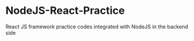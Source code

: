 # NodeJS-React-Practice
React JS framework practice codes integrated with NodeJS in the backend side
